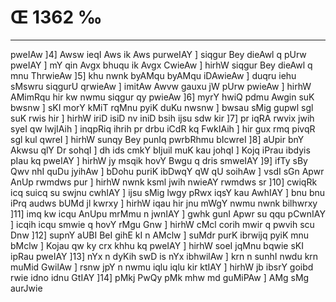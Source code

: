# Œ 1362 ‰
---
pweIAw ]4] Awsw ieqI Aws ik Aws purweIAY ] siqgur Bey dieAwl q
pUrw pweIAY ] mY qin Avgx bhuqu ik Avgx CwieAw ] hirhW siqgur Bey
dieAwl q mnu ThrwieAw ]5] khu nwnk byAMqu byAMqu iDAwieAw ] duqru
iehu sMswru siqgurU qrwieAw ] imitAw Awvw gauxu jW pUrw pwieAw ]
hirhW AMimRqu hir kw nwmu siqgur qy pwieAw ]6] myrY hwiQ pdmu Awgin
suK bwsnw ] sKI morY kMiT rqMnu pyiK duKu nwsnw ] bwsau sMig gupwl sgl
suK rwis hir ] hirhW iriD isiD nv iniD bsih ijsu sdw kir ]7] pr
iqRA rwvix jwih syeI qw lwjIAih ] inqpRiq ihrih pr drbu iCdR kq
FwkIAih ] hir gux rmq pivqR sgl kul qwreI ] hirhW sunqy Bey punIq
pwrbRhmu bIcwreI ]8] aUpir bnY Akwsu qlY Dr sohqI ] dh ids cmkY
bIjuil muK kau johqI ] Kojq iPrau ibdyis pIau kq pweIAY ] hirhW jy
msqik hovY Bwgu q dris smweIAY ]9] ifTy sBy Qwv nhI quDu jyihAw ]
bDohu puriK ibDwqY qW qU soihAw ] vsdI sGn Apwr AnUp rwmdws pur ]
hirhW nwnk ksml jwih nwieAY rwmdws sr ]10] cwiqRk icq suicq su
swjnu cwhIAY ] ijsu sMig lwgy pRwx iqsY kau AwhIAY ] bnu bnu iPrq
audws bUMd jl kwrxy ] hirhW iqau hir jnu mWgY nwmu nwnk bilhwrxy
]11] imq kw icqu AnUpu mrMmu n jwnIAY ] gwhk gunI Apwr su qqu
pCwnIAY ] icqih icqu smwie q hovY rMgu Gnw ] hirhW cMcl corih mwir q
pwvih scu Dnw ]12] supnY aUBI BeI gihE kI n AMclw ] suMdr purK
ibrwijq pyiK mnu bMclw ] Kojau qw ky crx khhu kq pweIAY ] hirhW soeI
jqMnu bqwie sKI ipRau pweIAY ]13] nYx n dyKih swD is nYx ibhwilAw ]
krn n sunhI nwdu krn muMid GwilAw ] rsnw jpY n nwmu iqlu iqlu kir
ktIAY ] hirhW jb ibsrY goibd rwie idno idnu GtIAY ]14] pMkj PwQy
pMk mhw md guMiPAw ] AMg sMg aurJwie
####
